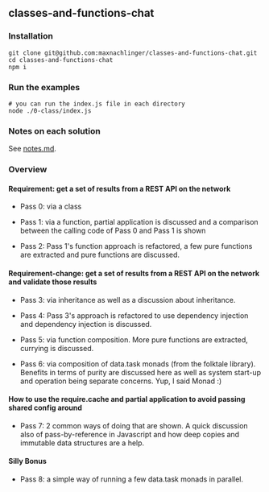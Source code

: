 ## classes-and-functions-chat

### Installation
```shell
git clone git@github.com:maxnachlinger/classes-and-functions-chat.git
cd classes-and-functions-chat
npm i
```

### Run the examples
```shell
# you can run the index.js file in each directory
node ./0-class/index.js
```

### Notes on each solution
See [notes.md](./notes.md).

### Overview

#### Requirement: get a set of results from a REST API on the network

- Pass 0: via a class

- Pass 1: via a function, partial application is discussed and a comparison between the calling code of Pass 0 and Pass 1 is shown

- Pass 2: Pass 1's function approach is refactored, a few pure functions are extracted and pure functions are discussed.

#### Requirement-change: get a set of results from a REST API on the network and validate those results

- Pass 3: via inheritance as well as a discussion about inheritance.

- Pass 4: Pass 3's approach is refactored to use dependency injection and dependency injection is discussed.

- Pass 5: via function composition. More pure functions are extracted, currying is discussed.

- Pass 6: via composition of data.task monads (from the folktale library). Benefits in terms of purity are discussed here as well as system start-up and operation being separate concerns. Yup, I said Monad :)

#### How to use the require.cache and partial application to avoid passing shared config around

- Pass 7: 2 common ways of doing that are shown. A quick discussion also of pass-by-reference in Javascript and how deep copies and immutable data structures are a help.

#### Silly Bonus

* Pass 8: a simple way of running a few data.task monads in parallel.

